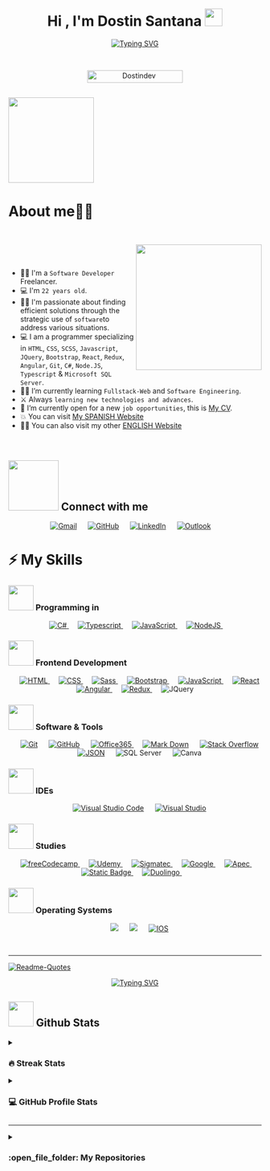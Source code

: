 <h1 align="center">Hi , I'm Dostin Santana <img src="https://media.giphy.com/media/hvRJCLFzcasrR4ia7z/giphy.gif" width="35"></h1>
<p align="center">
<a href="#"><img src="https://readme-typing-svg.demolab.com?font=Montserrat&pause=1000&background=000000&center=true&vCenter=true&random=false&width=435&lines=Welcome+to+my+Github.%E2%80%8B%F0%9F%91%A8%E2%80%8D%F0%9F%92%BB%F0%9F%99%8B%E2%80%8D%E2%99%82%EF%B8%8F%E2%80%8B;I'm+a+Software+Developer.%E2%80%8B%E2%80%8B%F0%9F%91%A8%E2%80%8D%F0%9F%92%BB%E2%80%8B%F0%9F%94%A5;Knowledge+in+Fullstack-Web.%E2%80%8B%E2%80%8B%F0%9F%91%A8%E2%80%8D%F0%9F%92%BB%E2%80%8B%E2%9A%94%EF%B8%8F%E2%80%8B" alt="Typing SVG" /></a>
</p>


<br>

<p align="center"> 
	<img src="https://komarev.com/ghpvc/?username=your-github-username&label=PROFILE+VIEWS" alt="Dostindev" height=25px, width=190px/> 
</p>

	
## <picture><img src = "https://media.giphy.com/media/4KzpjLvJjJknJ5Xuak/giphy.gif" width = 170px></picture>
<h1>About me​​👨‍💻</h1>​

<picture> <img align="right" src="https://github.com/7oSkaaa/7oSkaaa/blob/main/Images/Right_Side.gif?raw=true" width = 250px></picture>

<br><br>

- 👨‍💻​ I'm a `Software Developer` Freelancer.
- 💻 I'm `22 years old`.
- :technologist: I'm passionate about finding efficient solutions through the strategic use of `software`to address various situations.
- :computer: I am a programmer specializing in `HTML`, `CSS`, `SCSS`, `Javascript`, `JQuery`, `Bootstrap`, `React`, `Redux`, `Angular`, `Git`, `C#`, `Node.JS`, `Typescript` & `Microsoft SQL Server`.
- :student: I’m currently learning `Fullstack-Web` and `Software Engineering`.
- ⚔️​ Always `learning new technologies and advances`.
- :thinking: I’m currently open for a new `job opportunities`, this is [My CV](https://drive.google.com/file/d/1b046knPzXEB5690c_qNxMixJetDHDhZA/view?usp=drive_link).
- :boom: You can visit [My SPANISH Website](https://dostindev.github.io/DostinWebsite./)
- 🧑‍🚀 You can also visit my other [ENGLISH Website](https://dostindev.github.io/Dostin-Website/)
<br>

## <picture> <img src="https://github.com/7oSkaaa/7oSkaaa/blob/main/Images/Connect-with-me.gif?raw=true" width="100px"> </picture> Connect with me
<p align="center">
	<a href="mailto:Dostinsantana17@gmail.com"><img img src="https://img.shields.io/badge/gmail-%23EA4335.svg?style=plastic&logo=gmail&logoColor=white" alt="Gmail"/></a>
	 &emsp; 
	<a href="https://github.com/Dostindev"><img src="https://img.shields.io/badge/github-%23181717.svg?style=plastic&logo=github&logoColor=white" alt="GitHub"/></a>
	 &emsp; 
	<a href="https://www.linkedin.com/in/dostin-santana-0138b6245"><img src="https://img.shields.io/badge/linkedin-%230A66C2.svg?style=plastic&logo=linkedin&logoColor=white" alt="LinkedIn"/></a>
	 &emsp; 
	<a href="mailto:Dostinsantana7@Hotmail.com"> <img alt="Outlook" src="https://img.shields.io/badge/Mail-%230078D4?style=origin&logo=microsoft%20outlook&logoColor=%230078D4&labelColor=black"></a>
	 &emsp; 
</p>



## <h1>⚡​ My Skills</h1>

### <picture> <img src = "https://github.com/7oSkaaa/7oSkaaa/blob/main/Images/Programming_Languages.gif?raw=true" width = 50px>  </picture> Programming in

<p align="center"> 
  &emsp; 
  <a href="https://dotnet.microsoft.com/en-us/" target="_blank"> 
   <img alt="C#" src="https://img.shields.io/badge/C%23-purple?logo=csharp&logoColor=white">
  </a> 
  &emsp;
  <a href="https://www.typescriptlang.org/" target="_blank"> 
    <img alt="Typescript" src="https://img.shields.io/badge/Typescript-blue?logo=Typescript&logoColor=white&labelColor=blue">
  </a> 
  &emsp;
  <a href="https://developer.mozilla.org/en-US/docs/Web/JavaScript" target="_blank"> 
     <img alt="JavaScript" src="https://img.shields.io/badge/JavaScript%20-%23F7DF1E.svg?style=plastic&logo=javascript&logoColor=black">
   </a>
  &emsp;
  <a href="https://nodejs.org/en/learn" target="_blank"> 
     <img alt="NodeJS" src="https://img.shields.io/badge/Nodejs-%23339933?style=origin&logo=Node.js&logoColor=%23339933&labelColor=black">
  </a>
&emsp;
</p>

### <picture> <img src = "https://github.com/7oSkaaa/7oSkaaa/blob/main/Images/Front_End.gif?raw=true" width = 50px>  </picture> Frontend Development
<p align="center"> 
  &emsp; 
  <a href="https://www.w3.org/html/" target="_blank"> 
   <img alt="HTML" src="https://img.shields.io/badge/HTML5%20-%23E34F26.svg?style=plastic&logo=html5&logoColor=white">
  </a>   
  &emsp;
  <a href="https://developer.mozilla.org/es/docs/Web/CSS" target="_blank">
    <img alt="CSS" src="https://img.shields.io/badge/CSS%20-%231572B6.svg?style=plastic&logo=css3&logoColor=white">
  </a> 
  &emsp;
  <a href="https://sass-lang.com/">
      <img alt="Sass" src="https://img.shields.io/badge/Sass-%23CC6699?style=origin&logo=Sass&logoColor=white&color=%23CC6699">
  </a>
  &emsp;
  <a href="https://getbootstrap.com/" target="_blank">
    <img alt="Bootstrap" src="https://img.shields.io/badge/Bootstrap-%237952B3?style=origin&logo=Bootstrap&logoColor=white&labelColor=%237952B3">
  </a>
  &emsp;
  <a href="https://developer.mozilla.org/en-US/docs/Web/JavaScript" target="_blank"> 
     <img alt="JavaScript" src="https://img.shields.io/badge/JavaScript%20-%23F7DF1E.svg?style=plastic&logo=javascript&logoColor=black">
   </a>
   &emsp;
  <a href="https://react.dev/" target="_blank"> 
     <img alt="React" src="https://img.shields.io/badge/React-%2361DAFB?style=origin&logo=react&logoColor=%2361DAFB&labelColor=black">
   </a>
   &emsp;
   <a href="https://angular.io/cli">
    <img alt="Angular" src="https://img.shields.io/badge/Angular-%23E23237?style=origin&logo=Angular&logoColor=%23E23237&labelColor=black">
   </a>
   &emsp;
   <a href="https://redux.js.org/">
     <img alt="Redux" src="https://img.shields.io/badge/Redux-%23764ABC?style=origin&logo=Redux&logoColor=%23764ABC&labelColor=black">
   </a>
   &emsp;
   <a>
     <img alt="JQuery" src="https://img.shields.io/badge/JQuery-%230769AD?style=origin&logo=JQuery&logoColor=%230769AD&labelColor=black">	   
   </a>	&emsp;
</p>

 ### <picture> <img src = "https://github.com/7oSkaaa/7oSkaaa/blob/main/Images/Software_Tools.gif?raw=true" width = 50px>  </picture> Software & Tools
 
<p align="center">
  &emsp;
    <a href="#"><img alt="Git" src="https://img.shields.io/badge/Git%20-%23F05033.svg?style=plastic&logo=git&logoColor=white"></a>
  &emsp;
    <a href="#"><img alt="GitHub" src="https://img.shields.io/badge/github-%23181717.svg?style=plastic&logo=github&logoColor=white"></a>
  &emsp;
    <a href="#"><img alt="Office365" src="https://img.shields.io/badge/Office365-%237F2B7B?style=origin&logo=Microsoft%20Office&logoColor=%237F2B7B&labelColor=black">
</a>
  &emsp;
    <a href="#"><img alt="Mark Down" src="https://img.shields.io/badge/Markdown-000000?style=plastic&logo=markdown&logoColor=white"></a>
  &emsp;
    <a href="#"><img alt="Stack Overflow" src="https://img.shields.io/badge/-Stack%20Overflow-FE7A16?style=plastic&logo=stack-overflow&logoColor=white"></a>
  &emsp;
    <a href="#"><img alt="JSON" img src="https://img.shields.io/badge/json-%23000000.svg?style=plastic&logo=json&logoColor=white"></a>
    &emsp;
    <img alt="SQL Server" src="https://img.shields.io/badge/SQL%20Server-%23CC2927?style=origin&logo=Microsoft%20SQL%20Server&logoColor=%23CC2927&labelColor=black">
    &emsp;
    <img alt="Canva" src="https://img.shields.io/badge/Canva-%2300C4CC?style=origin&logo=Canva&logoColor=%2300C4CC&labelColor=black">
</p>

 ### <picture> <img src = "https://github.com/7oSkaaa/7oSkaaa/blob/main/Images/IDEs.gif?raw=true" width = 50px>  </picture> IDEs
 
<p align="center">
  &emsp;
    <a href="#"><img alt="Visual Studio Code" src="https://img.shields.io/badge/Visual%20Studio%20Code-0078d7.svg?style=plastic&logo=visual-studio-code&logoColor=white"></a>
  &emsp;
    <a href="#"><img alt="Visual Studio" src="https://img.shields.io/badge/Visual%20Studio-%235C2D91?style=origin&logo=Visual%20Studio&logoColor=%235C2D91&labelColor=black"></a>
</p>

 ### <picture> <img src = "https://github.com/7oSkaaa/7oSkaaa/blob/main/Images/CP_PS.gif?raw=true" width = 50px>  </picture> Studies
 
<p align="center">
  &emsp;
  <a href="#"><img alt= "freeCodecamp" src="https://img.shields.io/badge/freecodecamp-%230A0A23?style=origin&logo=freecodecamp&logoColor=%230A0A23&labelColor=white">
  </a>	
  &emsp;
  <a href="#"><img alt= "Udemy" src="https://img.shields.io/badge/Udemy-%23A435F0?style=origin&logo=Udemy&logoColor=%23A435F0&labelColor=white">
  </a>
  &emsp;
  <a href="#"><img alt= "Sigmatec" src="https://img.shields.io/badge/Sigmatec-blue?style=origin&logo=Sigmatec&logoColor=%2367C52A&labelColor=white">
  </a>
  &emsp;
  <a href="#"><img alt = "Google" src="https://img.shields.io/badge/google-%234285F4.svg?style=plastic&logo=google&logoColor=white" />
  </a>
  &emsp;
  <a href="#"><img alt= "Apec" src="https://img.shields.io/badge/Apec-%231A285F?style=origin&logo=Apec-University&logoColor=%231A285F&labelColor=white"> 
  </a>
  &emsp;
  <a href="#"><img alt="Static Badge" src="https://img.shields.io/badge/Capac%C3%ADtate%20para%20el%20empleo-%23E6C3A5?style=origin&logo=Fundation%20Carlos%20slim&logoColor=%23E6C3A5&labelColor=black&color=%23E6C3A5">
  </a> 
  &emsp; 
  <a href="#"><img alt="Duolingo" src="https://img.shields.io/badge/Duolingo-%2358CC02?style=origin&logo=Duolingo&logoColor=%2358CC02&labelColor=black">
  </a>
  &emsp; 
</p>

 ### <picture> <img src = "https://github.com/7oSkaaa/7oSkaaa/blob/main/Images/OS.gif?raw=true" width = 50px>  </picture> Operating Systems
 
<p align="center">
  &emsp;
    <a href="#"><img src="https://img.shields.io/badge/Linux-FCC624?style=plastic&logo=linux&logoColor=black"></a>
  &emsp;
    <a href="#"><img src="https://img.shields.io/badge/Windows-0078D6?style=plastic&logo=windows&logoColor=white"></a>
  &emsp;
  <a href="#"><img alt="IOS" src="https://img.shields.io/badge/IOS-%23000000?style=origin&logo=Apple&logoColor=white&labelColor=black">
</a>
</p>

<br> 

---

<p align = "center">
	<p><a href="#"><img src="https://quotes-github-readme.vercel.app/api?type=horizontal&amp;theme=dark" alt="Readme-Quotes"></a></p>
<p align = "center">
     <a href="#"><img src="https://readme-typing-svg.demolab.com?font=Montserrat&size=21&duration=4990&pause=1000&background=000000&center=true&random=false&width=435&lines=Thank+you+for+viewing+my+content.%F0%9F%91%A8%E2%80%8D%F0%9F%92%BB%E2%80%8B%E2%80%8B%E2%9A%94%EF%B8%8F%E2%80%8B;it+was+a+pleasure.%F0%9F%91%A8%E2%80%8D%F0%9F%92%BB%E2%80%8B%F0%9F%94%A5" alt="Typing SVG" /></a>		
</p>

## <picture> <img src = "https://github.com/7oSkaaa/7oSkaaa/blob/main/Images/Statistics.gif?raw=true" width = 50px>  </picture> Github Stats

<details><summary><h3> 🔥 Streak Stats</h3></summary>


<p align="center"><a href="#"><img src="https://github-readme-streak-stats.herokuapp.com?user=Dostindev&theme=dark&border_radius=3.8&mode=weekly&type=png" alt="GitHub Streak" /></a>

</details>
  
<details><summary><h3>💻 GitHub Profile Stats</h3></summary>

----
	
<p align="center">
    <a align="center" href="#">
  <img height=200 align="center" src="https://github-readme-stats.vercel.app/api/top-langs?username=Dostindev&layout=compact&langs_count=8&card_width=320" />
</a>
<br>
<br>	
  <span>Note:</span> Top languages is only a metric of the languages my public code consists of and doesn't reflect experience or skill level.
  </p>
</details>

----
	
<details><summary><h3> :open_file_folder: My Repositories </h3></summary>

----
	
<div>
  <p align="center">
	<a href=" https://dostindev.github.io/DostinWebsite.">
      		<img src="https://github-readme-stats.vercel.app/api/pin/?username=Dostindev&repo=DostinWebsite.&theme=tokyonight" alt="GitHub Stats" />
    	</a>
	<a href="https://github.com/Dostindev/Dostin-Website">
      		<img src="https://github-readme-stats.vercel.app/api/pin/?username=Dostindev&repo=Dostin-Website&theme=tokyonight" alt="GitHub Stats" />
    	</a>
    	<a href="https://github.com/Dostindev/BackendJCEApi">
      		<img src="https://github-readme-stats.vercel.app/api/pin/?username=Dostindev&repo=BackendJCEApi&theme=tokyonight" alt="GitHub Stats" />
    	</a>
    	<a href="https://github.com/Dostindev/FrontendJCE">
      		<img src="https://github-readme-stats.vercel.app/api/pin/?username=Dostindev&repo=FrontendJCE&theme=tokyonight" alt="GitHub Stats" />
    	</a>
  </p>
</div>
</details>
